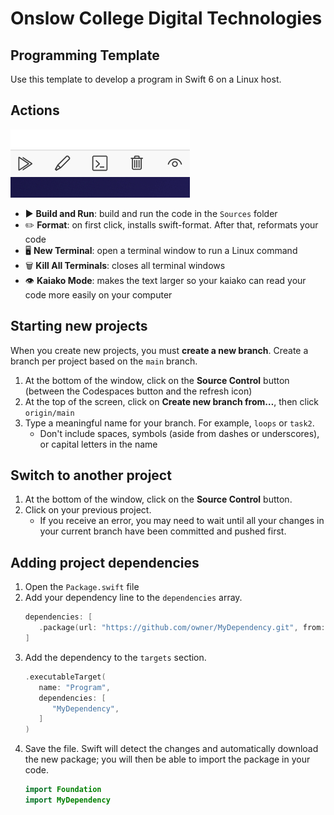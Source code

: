# Onslow College Digital Technologies

## Programming Template

Use this template to develop a program in Swift 6 on a Linux host.

## Actions

![Action buttons](.devcontainer/actions.jpg)

- ▶️ **Build and Run**: build and run the code in the `Sources` folder
- ✏️ **Format**: on first click, installs swift-format. After that, reformats your code
- 🖥️ **New Terminal**: open a terminal window to run a Linux command
- 🗑️ **Kill All Terminals**: closes all terminal windows
- 👁️ **Kaiako Mode**: makes the text larger so your kaiako can read your code more easily on your computer

## Starting new projects

When you create new projects, you must **create a new branch**. Create a branch per project based on the `main` branch.

1. At the bottom of the window, click on the **Source Control** button (between the Codespaces button and the refresh icon)
2. At the top of the screen, click on **Create new branch from…**, then click `origin/main`
3. Type a meaningful name for your branch. For example, `loops` or `task2`.
   - Don't include spaces, symbols (aside from dashes or underscores), or capital letters in the name

## Switch to another project

1. At the bottom of the window, click on the **Source Control** button.
2. Click on your previous project.
   - If you receive an error, you may need to wait until all your changes in your current branch have been committed and pushed first.

## Adding project dependencies

1. Open the `Package.swift` file
2. Add your dependency line to the `dependencies` array.
   ```swift
   dependencies: [
      .package(url: "https://github.com/owner/MyDependency.git", from: "1.0.0")
   ]
   ```
3. Add the dependency to the `targets` section.
   ```swift
   .executableTarget(
      name: "Program",
      dependencies: [
         "MyDependency",
      ]
   )
   ```
4. Save the file. Swift will detect the changes and automatically download the new package; you will then be able to import the package in your code.
   ```swift
   import Foundation
   import MyDependency
   ```